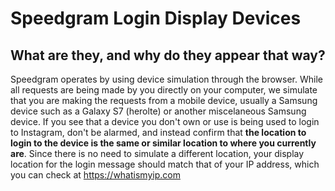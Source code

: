 # Speedgram Login Display Devices

## What are they, and why do they appear that way?

Speedgram operates by using device simulation through the browser.  While all requests are being made by you directly on your computer, we simulate that you are making the requests from a mobile device, usually a Samsung device such as a Galaxy S7 (herolte) or another miscelaneous Samsung device.  If you see that a device you don't own or use is being used to login to Instagram, don't be alarmed, and instead confirm that **__the location to login to the device is the same or similar location to where you currently are__**.  Since there is no need to simulate a different location, your display location for the login message should match that of your IP address, which you can check at https://whatismyip.com
